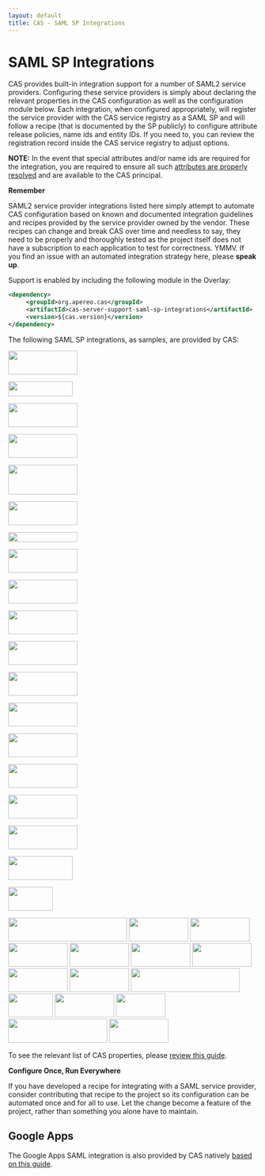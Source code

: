 ```yaml
---
layout: default
title: CAS - SAML SP Integrations
---
```


# SAML SP Integrations

CAS provides built-in integration support for a number of SAML2 service providers. Configuring these service providers
is simply about declaring the relevant properties in the CAS configuration as well as the configuration module below. Each integration,
when configured appropriately, will register the service provider with the CAS service registry as a SAML SP and will follow
a recipe (that is documented by the SP publicly) to configure attribute release policies, name ids and entity IDs. If you need to,
you can review the registration record inside the CAS service registry to adjust options.

**NOTE:** In the event that special attributes and/or name ids are required for the integration, you are required
to ensure all such [attributes are properly resolved](Attribute-Resolution.html) and are available to the CAS principal.

<div class="alert alert-warning"><strong>Remember</strong><p>SAML2 service provider integrations listed here simply attempt to automate CAS configuration based on known and documented integration guidelines and recipes provided by the service provider owned by the vendor. These recipes can change and break CAS over time and needless to say, they need to be properly and thoroughly tested as the project itself does not have a subscription to each application to test for correctness. YMMV. If you find an issue with an automated integration strategy here, please <strong>speak up</strong>.</p></div>

Support is enabled by including the following module in the Overlay:

```xml
<dependency>
     <groupId>org.apereo.cas</groupId>
     <artifactId>cas-server-support-saml-sp-integrations</artifactId>
     <version>${cas.version}</version>
</dependency>
```

The following SAML SP integrations, as samples, are provided by CAS:

<div class="img-cloud">
<a href="http://www.incommon.org/federation/metadata.html"><img src="https://cloud.githubusercontent.com/assets/1205228/22052578/47d6f570-dd60-11e6-8f03-02cb99d6106d.gif" height="48" width="140"></a> 

<a href="https://support.zoom.us/hc/en-us/articles/201363003-Getting-Started-with-SSO"><img src="https://cloud.githubusercontent.com/assets/1205228/22052568/475f36d4-dd60-11e6-84f4-a88eb33f3f0a.jpg" height="30" width="130"></a> 

<a href="https://www.dropbox.com/guide/admin/security/configure-single-sign-on"><img src="https://cloud.githubusercontent.com/assets/1205228/22052575/47ba8930-dd60-11e6-8cb1-9334066d5f0f.png" height="48" width="140"></a> 

<a href="https://blog.samanage.com/company/saml-single-sign-on-support-samanage/"><img src="https://cloud.githubusercontent.com/assets/1205228/22052581/47e7bcfc-dd60-11e6-85e9-c09926736e5e.png" height="48" width="140"></a> 

<a href="https://help.salesforce.com/HTViewHelpDoc?id=sso_saml.htm"><img src="https://cloud.githubusercontent.com/assets/1205228/22052579/47da9d74-dd60-11e6-8eac-d66b67e2ebf7.png" height="60" width="140"></a>

<a href="https://community.box.com/t5/For-Admins/Single-Sign-On-SSO-with-Box-For-Administrators/ta-p/1263"><img src="https://cloud.githubusercontent.com/assets/1205228/22052572/47ace302-dd60-11e6-9842-4eda5a9ab5cf.png" height="48" width="140"></a> 

<a href="http://wiki.servicenow.com/index.php?title=SAML_2.0_Web_Browser_SSO_Profile"><img src="https://cloud.githubusercontent.com/assets/1205228/22052583/4805e2c2-dd60-11e6-8150-80aaa4bbab0e.png" height="20" width="140"></a> 

<a href="http://www.workday.com/"><img src="https://cloud.githubusercontent.com/assets/1205228/22052587/4816e04a-dd60-11e6-9ceb-6ccec1290e19.png" height="48" width="140"></a> 

<a href="http://www.testshib.org"><img src="https://cloud.githubusercontent.com/assets/1205228/22052582/4805064a-dd60-11e6-87aa-746deacca597.jpg" height="48" width="140"></a> 

<a href="https://help.webex.com/docs/DOC-1067"><img src="https://cloud.githubusercontent.com/assets/1205228/22052574/47af8206-dd60-11e6-95d0-5827e0d88d73.jpg" height="48" width="140"></a>

<a href="https://www.collegeboard.org/powerfaids/net-partner"><img src="https://cloud.githubusercontent.com/assets/1205228/22052570/47abea6a-dd60-11e6-85a0-387c3c2ce8e7.png" height="48" width="140"></a> 

<a href="https://msdn.microsoft.com/en-us/library/azure/dn641269.aspx"><img src="https://cloud.githubusercontent.com/assets/1205228/22053102/d64da904-dd63-11e6-8a68-977526634b9d.png" height="48" width="140"></a> 

<a href="https://asana.com/guide/help/premium/authentication#gl-saml"><img src="https://cloud.githubusercontent.com/assets/1205228/22052569/478b8c16-dd60-11e6-82f4-e292243ff076.png" height="48" width="140"></a> 

<a href="https://onlinehelp.tableau.com/current/server/en-us/saml_requ.htm"><img src="https://cloud.githubusercontent.com/assets/1205228/22052586/480cffc6-dd60-11e6-939c-1ceb34f3186d.png" height="48" width="140"></a> 

<a href="https://help.evernote.com/hc/en-us/articles/209005217-How-to-configure-SSO-for-your-business"><img src="https://cloud.githubusercontent.com/assets/1205228/22052577/47d6b6e6-dd60-11e6-810e-dd875bf25d17.png" height="48" width="140"></a> 

<a href="http://www.ellucian.com/Software/Colleague-WebAdvisor/"><img src="https://cloud.githubusercontent.com/assets/1205228/23185912/5c3f2f50-f89a-11e6-8450-6da44a1a9d9d.png" height="48" width="140"></a>

<a href="https://docs.openathens.net/display/public/MD/SAML+interoperability+requirements/"><img src="https://cloud.githubusercontent.com/assets/1205228/24070833/ffb5f63a-0bd9-11e7-8bda-28301c37188b.png" height="48" width="140"></a>

<a href="http://server.arcgis.com/en/portal/latest/administer/linux/configuring-a-saml-compliant-identity-provider-with-your-portal.htm"><img src="https://cloud.githubusercontent.com/assets/1205228/24108414/c3851e14-0da2-11e7-97d7-086a93d6873d.png" height="48" width="130"></a>

<a href="https://helpx.adobe.com/enterprise/kb/configure_shibboleth_idp_for_use_with_Adobe_SSO.html"><img src="https://cloud.githubusercontent.com/assets/1205228/24562072/ac5964ec-165e-11e7-9986-92108c30eb9b.png" height="48" width="90"></a>

<a href="https://www.academicworks.com/why-academicworks/user-authentication/">
<img src="https://cloud.githubusercontent.com/assets/1205228/24624808/3c5909b6-18c2-11e7-9922-52ee604aff55.png" height="48" width="240"></a>

<a href="https://www.infinitecampus.com/">
<img src="https://cloud.githubusercontent.com/assets/1205228/24698286/4c4d8740-1a05-11e7-844e-54d328e64e2f.png" height="48" width="120"></a>

<a href="http://kb.securingthehuman.org/Other-Resources/55708668/Single-Sign-On-Technical-Overview-Guide.htm">
<img src="https://cloud.githubusercontent.com/assets/1205228/24699366/fbfbcf5a-1a08-11e7-9664-f37d6e50a5a3.png" height="48" width="120"></a>

<a href="https://get.slack.help/hc/en-us/articles/205168057">
<img src="https://cloud.githubusercontent.com/assets/1205228/24858382/5b15c512-1e01-11e7-87ac-f0b091cd7885.png" height="48" width="120"></a>

<a href="https://support.zendesk.com/hc/en-us/articles/203663676-Using-SAML-for-single-sign-on-Professional-and-Enterprise-">
<img src="https://cloud.githubusercontent.com/assets/1205228/24858342/34441006-1e01-11e7-9209-9b78081de4db.png" height="48" width="120"></a>

<a href="https://www.gartner.com/">
<img src="https://cloud.githubusercontent.com/assets/1205228/25349422/a29a98f6-28d6-11e7-9d10-e286d0080cbe.png" height="48" width="120"></a>

<a href="https://www.cherwell.com/">
<img src="https://user-images.githubusercontent.com/1205228/30205883-84174ebc-949f-11e7-9afc-a66c2ab19f59.png" height="48" width="120"></a>

<a href="https://www.bynder.com">
<img src="https://user-images.githubusercontent.com/1205228/30205852-69921a5e-949f-11e7-8326-ba4c00fceba4.png" height="48" width="120"></a>

<a href="https://www.everbridge.com/">
<img src="https://user-images.githubusercontent.com/1205228/30205910-a560ec90-949f-11e7-8485-e3a833f8109b.png" height="48" width="120"></a>

<a href="https://sserca.fau.edu/">
<img src="https://user-images.githubusercontent.com/1205228/30221936-5e90af04-94da-11e7-8046-483fc26a1c01.png" height="48" width="220"></a>

<a href="https://newrelic.com/new">
<img src="https://user-images.githubusercontent.com/1205228/30247067-541cef96-9620-11e7-88d7-c3749ba55ecf.png" height="48" width="90"></a>

<a href="https://www.egnyte.com/">
<img src="https://user-images.githubusercontent.com/1205228/30247063-218f3962-9620-11e7-9ba4-54f7112fee13.png" height="48" width="120"></a>

<a href="https://www.yuja.com/">
<img src="https://user-images.githubusercontent.com/1205228/30271142-6dd0b58c-9704-11e7-9138-0b86d5799403.png" height="48" width="100"></a>

<a href="https://www.symplicity.com/">
<img src="https://user-images.githubusercontent.com/1205228/30271318-192b48fc-9705-11e7-9c18-3be401a39e84.png" height="48" width="200"></a>

<a href="Google-Apps-Integration.html">
<img src="https://cloud.githubusercontent.com/assets/1205228/25385497/18e09c84-2979-11e7-94c1-5ad430b3d768.png" height="48" width="120"></a>

</div>

To see the relevant list of CAS properties, please [review this guide](../installation/Configuration-Properties.html#saml-sps).

<div class="alert alert-info"><strong>Configure Once, Run Everywhere</strong><p>If you have developed a recipe for integrating
with a SAML service provider, consider contributing that recipe to the project so its configuration
can be automated once and for all to use. Let the change become a feature of the project, rather than something you alone have to maintain.</p></div>

## Google Apps

The Google Apps SAML integration is also provided by CAS natively [based on this guide](Google-Apps-Integration.html).
